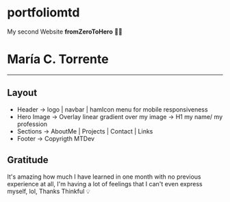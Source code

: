 # portfoliomtd
My second Website **fromZeroToHero** 👩‍💻
# María C. Torrente
***
 ## Layout
* Header -> logo | navbar | hamIcon menu for mobile responsiveness
* Hero Image -> Overlay linear gradient over my image -> H1 my name/ my profession
* Sections -> AboutMe | Projects | Contact | Links
* Footer -> Copyrigth MTDev

## Gratitude
It's amazing how much I have learned in one month with no previous experience at all, I'm having a lot of feelings that I can't even express myself, lol, Thanks Thinkful 💡 
